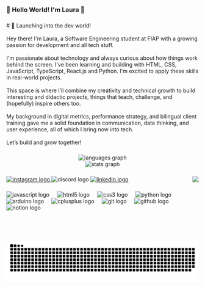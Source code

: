 <h3 align="left">🎀 Hello World! I'm Laura 🎀</h3>

###

<p align="left"># 🚀 Launching into the dev world!<br><br>Hey there! I'm Laura, a Software Engineering student at FIAP with a growing passion for development and all tech stuff.<br><br>I'm passionate about technology and always curious about how things work behind the screen. I've been learning and building with HTML, CSS, JavaScript, TypeScript, React.js and Python. I'm excited to apply these skills in real-world projects.<br><br>This space is where I’ll combine my creativity and technical growth to build interesting and didactic projects, things that teach, challenge, and (hopefully) inspire others too.<br><br>My background in digital metrics, performance strategy, and bilingual client training gave me a solid foundation in communication, data thinking, and user experience,  all of which I bring now into tech.<br><br>  Let’s build and grow together!</p>

###

<div align="center">
  <img src="https://github-readme-stats.vercel.app/api/top-langs?username=tigrelau&locale=en&hide_title=false&layout=compact&card_width=320&langs_count=5&theme=dracula&hide_border=false" height="150" alt="languages graph" /> <br>
  <img src="https://github-readme-stats.vercel.app/api?username=tigrelau&hide_title=false&hide_rank=false&show_icons=true&include_all_commits=true&count_private=true&disable_animations=false&theme=dracula&locale=en&hide_border=false" height="150" alt="stats graph"  />
</div>

###

<img align="right" height="169" src="https://media4.giphy.com/media/v1.Y2lkPTc5MGI3NjExY2x2eWRndnA1eGU2amcxZzNqZHIycXk4d2s2eDR1ZHAyOHhjdmc2dyZlcD12MV9pbnRlcm5hbF9naWZfYnlfaWQmY3Q9Zw/92YG8KKSjYhMc/giphy.gif"  />

###

<div align="left">
  <a href="https://www.instagram.com/tigrelau/" target="_blank">
    <img src="https://img.shields.io/static/v1?message=ig&logo=instagram&label=&color=000000&logoColor=pink&labelColor=000000&style=for-the-badge" height="49" alt="instagram logo"  />
  </a>
  <img src="https://img.shields.io/static/v1?message=dc&logo=discord&label=&color=7289DA&logoColor=white&labelColor=&style=for-the-badge" height="49" alt="discord logo"  />
  <a href="https://www.linkedin.com/in/tigrelau/" target="_blank">
    <img src="https://img.shields.io/static/v1?message=linkedIn&logo=linkedin&label=&color=0077B5&logoColor=white&labelColor=&style=for-the-badge" height="49" alt="linkedin logo"  />
  </a>
</div>

###

<div align="left">
  <img src="https://cdn.jsdelivr.net/gh/devicons/devicon/icons/javascript/javascript-original.svg" height="51" alt="javascript logo"  />
  <img width="12" />
  <img src="https://cdn.jsdelivr.net/gh/devicons/devicon/icons/html5/html5-original.svg" height="51" alt="html5 logo"  />
  <img width="12" />
  <img src="https://cdn.jsdelivr.net/gh/devicons/devicon/icons/css3/css3-original.svg" height="51" alt="css3 logo"  />
  <img width="12" />
  <img src="https://cdn.jsdelivr.net/gh/devicons/devicon/icons/python/python-original.svg" height="51" alt="python logo"  />
  <img width="12" />
  <img src="https://cdn.jsdelivr.net/gh/devicons/devicon/icons/arduino/arduino-original.svg" height="51" alt="arduino logo"  />
  <img width="12" />
  <img src="https://cdn.jsdelivr.net/gh/devicons/devicon/icons/cplusplus/cplusplus-original.svg" height="51" alt="cplusplus logo"  />
  <img width="12" />
  <img src="https://cdn.jsdelivr.net/gh/devicons/devicon/icons/git/git-original.svg" height="51" alt="git logo"  />
  <img width="12" />
  <img src="https://cdn.jsdelivr.net/gh/devicons/devicon/icons/github/github-original.svg" height="51" alt="github logo"  />
  <img width="12" />
  <img src="https://cdn.jsdelivr.net/gh/devicons/devicon/icons/notion/notion-original.svg" height="51" alt="notion logo"  />
</div>

###

<br clear="both">

<img src="https://raw.githubusercontent.com/tigrelau/tigrelau/output/snake.svg" alt="Snake animation" />

###
